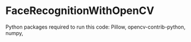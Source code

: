 # FaceRecognitionWithOpenCV

Python packages required to run this code:
Pillow,
opencv-contrib-python,
numpy,
